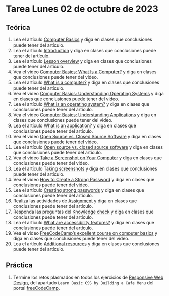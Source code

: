 # Tarea Lunes 02 de octubre de 2023

## Teórica

1. Lea el artículo [Computer Basics](https://www.theodinproject.com/lessons/foundations-computer-basics) y diga en clases que conclusiones puede tener del artículo.
2. Lea el artículo [Introduction](https://www.theodinproject.com/lessons/foundations-computer-basics#introduction) y diga en clases que conclusiones puede tener del artículo.
3. Lea el artículo [Lesson overview](https://www.theodinproject.com/lessons/foundations-computer-basics#lesson-overview) y diga en clases que conclusiones puede tener del artículo.
4. Vea el video [Computer Basics: What Is a Computer?](https://m.youtube.com/watch?v=Cu3R5it4cQs) y diga en clases que conclusiones puede tener del video.
5. Lea el artículo [What is a computer?](https://edu.gcfglobal.org/en/computerbasics/what-is-a-computer/1/) y diga en clases que conclusiones puede tener del artículo.
6. Vea el video [Computer Basics: Understanding Operating Systems](https://www.youtube.com/watch?v=fkGCLIQx1MI&ab_channel=GCFLearnFree) y diga en clases que conclusiones puede tener del video.
7. Lea el artículo [What is an operating system?](https://edu.gcfglobal.org/en/computerbasics/understanding-operating-systems/1/) y diga en clases que conclusiones puede tener del artículo.
8. Vea el video [Computer Basics: Understanding Applications](https://m.youtube.com/watch?v=3gMOYZoMtEs) y diga en clases que conclusiones puede tener del video.
9. Lea el artículo [What is an application?](https://edu.gcfglobal.org/en/computerbasics/understanding-applications/1/) y diga en clases que conclusiones puede tener del artículo.
10. Vea el video [Open Source vs. Closed Source Software](https://www.youtube.com/watch?v=2q91vTvc7YE) y diga en clases que conclusiones puede tener del video.
11. Lea el artículo [Open source vs. closed source software](https://edu.gcfglobal.org/en/basic-computer-skills/open-source-vs-closed-source-software/1/) y diga en clases que conclusiones puede tener del artículo.
12. Vea el video [Take a Screenshot on Your Computer](https://www.youtube.com/watch?v=vJ61athvLmY) y diga en clases que conclusiones puede tener del video.
13. Lea el artículo [Taking screenshots](https://edu.gcfglobal.org/en/techsavvy/taking-screenshots/1/) y diga en clases que conclusiones puede tener del artículo.
14. Vea el video [How to Create a Strong Password](https://www.youtube.com/watch?v=aEmF3Iylvr4) y diga en clases que conclusiones puede tener del video.
15. Lea el artículo [Creating strong passwords](https://edu.gcfglobal.org/en/techsavvy/password-tips/1/) y diga en clases que conclusiones puede tener del artículo.
16. Realiza las actividades de [Assignment](https://www.theodinproject.com/lessons/foundations-computer-basics#assignment) y diga en clases que conclusiones puede tener del artículo.
17. Responda las preguntas del [Knowledge check](https://www.theodinproject.com/lessons/foundations-computer-basics#knowledge-check) y diga en clases que conclusiones puede tener del artículo.
18. Lea el artículo [What are accessibility features?](https://edu.gcfglobal.org/en/computerbasics/using-accessibility-features/1/) y diga en clases que conclusiones puede tener del artículo.
19. Vea el video [FreeCodeCamp’s excellent course on computer basics](https://youtu.be/y2kg3MOk1sY) y diga en clases que conclusiones puede tener del video.
20. Lea el artículo [Additional resources](https://www.theodinproject.com/lessons/foundations-asking-for-help#additional-resources) y diga en clases que conclusiones puede tener del artículo.

## Práctica

1. Termine los retos plasmados en todos los ejercicios de [Responsive Web Design](https://www.freecodecamp.org/learn/2022/responsive-web-design/), del apartado `Learn Basic CSS by Building a Cafe Menu` del portal [freeCodeCamp](https://www.freecodecamp.org/learn/).

